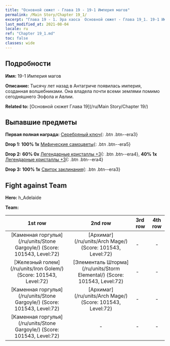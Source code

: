 ```yaml
---
title: "Основной сюжет - Глава 19 - 19-1 Империя магов"
permalink: /Main Story/Chapter 19_1/
excerpt: "Глава 19 - 1. Эра хаоса  Основной сюжет - Глава 19_1. 19-1 Империя магов"
last_modified_at: 2021-08-04
locale: ru
ref: "Chapter 19_1.md"
toc: false
classes: wide
---
```


## Подробности

 **Имя:** 19-1 Империя магов

 **Описание:** Тысячу лет назад в Антагриче появилась империя, созданная волшебниками. Она владела почти всеми землями помимо сегодняшнего Эофола и Авлии.

 **Related to:** [Основной сюжет Глава 19](/ru/Main Story/Chapter 19/)

## Выпавшие предметы

 **Первая полная награда:** [Серебряный ключ](/ItemsRU/con_693/){: .btn .btn--era3}

 **Drop 1:** **100% 1x** [Мифические самоцветы](/ItemsRU/mat_65/){: .btn .btn--era5}

 **Drop 2:** **60% 0x** [Легендарные кристаллы +3](/ItemsRU/mat_59/){: .btn .btn--era4}, **40% 1x** [Легендарные кристаллы +3](/ItemsRU/mat_59/){: .btn .btn--era4}

 **Drop 3:** **100% 1x** [Свиток заклинания](/ItemsRU/con_694/){: .btn .btn--era3}


## Fight against Team
 **Hero:** h_Adelaide

 **Team:**


  | 1st row | 2nd row | 3rd row | 4th row |
  |:----:|:----:|:----|:----:|
  | [Каменная горгулья](/ru/units/Stone Gargoyle/) (Score: 101543, Level:72)  | [Архимаг](/ru/units/Arch Mage/) (Score: 101543, Level:72)  | - | - |
  | [Железный голем](/ru/units/Iron Golem/) (Score: 101543, Level:72)  | [Элементаль Шторма](/ru/units/Storm Elemental/) (Score: 101543, Level:72)  | - | - |
  | [Каменная горгулья](/ru/units/Stone Gargoyle/) (Score: 101543, Level:72)  | [Архимаг](/ru/units/Arch Mage/) (Score: 101543, Level:72)  | - | - |
  | [Каменная горгулья](/ru/units/Stone Gargoyle/) (Score: 101543, Level:72)  | - | - | - |


